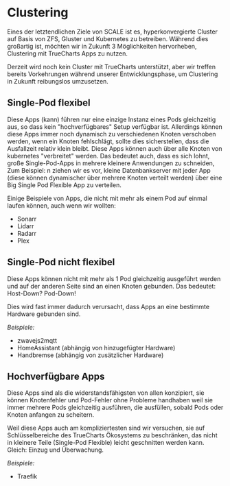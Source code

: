 # Clustering

Eines der letztendlichen Ziele von SCALE ist es, hyperkonvergierte Cluster auf Basis von ZFS, Gluster und Kubernetes zu betreiben. Während dies großartig ist, möchten wir in Zukunft 3 Möglichkeiten hervorheben, Clustering mit TrueCharts Apps zu nutzen.

Derzeit wird noch kein Cluster mit TrueCharts unterstützt, aber wir treffen bereits Vorkehrungen während unserer Entwicklungsphase, um Clustering in Zukunft reibungslos umzusetzen.

## Single-Pod flexibel

Diese Apps (kann) führen nur eine einzige Instanz eines Pods gleichzeitig aus, so dass kein "hochverfügbares" Setup verfügbar ist. Allerdings können diese Apps immer noch dynamisch zu verschiedenen Knoten verschoben werden, wenn ein Knoten fehlschlägt, sollte dies sicherstellen, dass die Ausfallzeit relativ klein bleibt. Diese Apps können auch über alle Knoten von kubernetes "verbreitet" werden. Das bedeutet auch, dass es sich lohnt, große Single-Pod-Apps in mehrere kleinere Anwendungen zu schneiden, Zum Beispiel: n ziehen wir es vor, kleine Datenbankserver mit jeder App (diese können dynamischer über mehrere Knoten verteilt werden) über eine Big Single Pod Flexible App zu verteilen.

Einige Beispiele von Apps, die nicht mit mehr als einem Pod auf einmal laufen können, auch wenn wir wollten:

- Sonarr
- Lidarr
- Radarr
- Plex

## Single-Pod nicht flexibel

Diese Apps können nicht mit mehr als 1 Pod gleichzeitig ausgeführt werden und auf der anderen Seite sind an einen Knoten gebunden. Das bedeutet: Host-Down? Pod-Down!

Dies wird fast immer dadurch verursacht, dass Apps an eine bestimmte Hardware gebunden sind.

*Beispiele:*

- zwavejs2mqtt
- HomeAssistant (abhängig von hinzugefügter Hardware)
- Handbremse (abhängig von zusätzlicher Hardware)

## Hochverfügbare Apps

Diese Apps sind als die widerstandsfähigsten von allen konzipiert, sie können Knotenfehler und Pod-Fehler ohne Probleme handhaben weil sie immer mehrere Pods gleichzeitig ausführen, die ausfüllen, sobald Pods oder Knoten anfangen zu scheitern.

Weil diese Apps auch am kompliziertesten sind wir versuchen, sie auf Schlüsselbereiche des TrueCharts Ökosystems zu beschränken, das nicht in kleinere Teile (Single-Pod Flexible) leicht geschnitten werden kann. Gleich: Einzug und Überwachung.

*Beispiele:*

- Traefik
